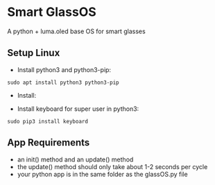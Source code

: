 # Smart GlassOS

A python + luma.oled base OS for smart glasses

## Setup Linux
+ Install python3 and python3-pip:

```sudo apt install python3 python3-pip```
+ Install:

+ Install keyboard for super user in python3:

```sudo pip3 install keyboard```

## App Requirements
+ an init() method and an update()  method
+ the update() method should only take about 1-2 seconds per cycle
+ your python app is in the same folder as the glassOS.py file


